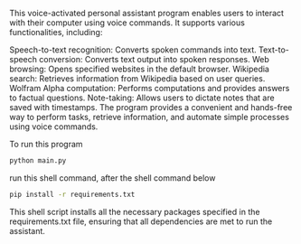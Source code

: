 This voice-activated personal assistant program enables users to interact with their computer using voice commands. It supports various functionalities, including:

Speech-to-text recognition: Converts spoken commands into text.
Text-to-speech conversion: Converts text output into spoken responses.
Web browsing: Opens specified websites in the default browser.
Wikipedia search: Retrieves information from Wikipedia based on user queries.
Wolfram Alpha computation: Performs computations and provides answers to factual questions.
Note-taking: Allows users to dictate notes that are saved with timestamps.
The program provides a convenient and hands-free way to perform tasks, retrieve information, and automate simple processes using voice commands.

To run this program
```sh
python main.py
```
run this shell command, after the shell command below
```sh
pip install -r requirements.txt
```
This shell script installs all the necessary packages specified in the requirements.txt file, ensuring that all dependencies are met to run the assistant.
